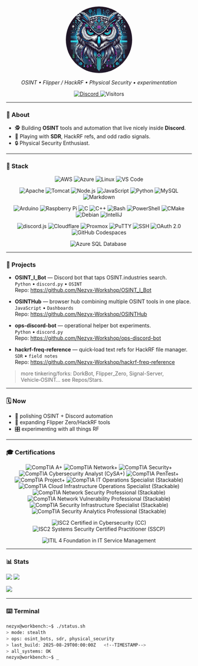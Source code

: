 <p align="center">
  <img src="assets/PFP.jpg" alt="Neon owl" width="180" style="border-radius:50%">
</p>

<!-- <p align="center">
  <img src="assets/nezyx.svg" alt="Nezyx banner" width="720">
</p> -->
<p align="center"><em>OSINT • Flipper / HackRF • Physical Security • experimentation</em></p>

<p align="center">
  <!-- Discord placeholder: replace INVITE_CODE when ready -->
  <a href="https://discord.gg/INVITE_CODE">
    <img alt="Discord" src="https://img.shields.io/badge/Discord-Server-5865F2?style=for-the-badge&labelColor=0B1020&logo=discord&logoColor=white">
  </a>
  <img alt="Visitors" src="https://komarev.com/ghpvc/?username=Nezyx-Workshop&style=for-the-badge&color=E100FF&label=VISITORS">
</p>

---

### 🧭 About
- 🕵️ Building **OSINT** tools and automation that live nicely inside **Discord**.  
- 📡 Playing with **SDR**, HackRF refs, and odd radio signals.  
- 🔒 Physical Security Enthusiast.

---

### 🧱 Stack

<p align="center">
  <!-- Row 1 (5) -->
  <img height="34" src="https://cdn.jsdelivr.net/gh/devicons/devicon@latest/icons/amazonwebservices/amazonwebservices-plain-wordmark.svg" title="AWS" />
  <img height="32" src="https://cdn.jsdelivr.net/gh/devicons/devicon/icons/azure/azure-original.svg" title="Azure" />
  <img height="32" src="https://cdn.jsdelivr.net/gh/devicons/devicon/icons/linux/linux-original.svg" title="Linux" />
  <img height="32" src="https://cdn.jsdelivr.net/gh/devicons/devicon/icons/vscode/vscode-original.svg" title="VS Code" />
</p>

<p align="center">
  <!-- Row 2 (7) -->
  <img height="30" src="https://cdn.jsdelivr.net/gh/devicons/devicon/icons/apache/apache-original.svg" title="Apache" />
  <img height="30" src="https://cdn.jsdelivr.net/gh/devicons/devicon/icons/tomcat/tomcat-original.svg" title="Tomcat" />
  <img height="30" src="https://cdn.jsdelivr.net/gh/devicons/devicon/icons/nodejs/nodejs-original.svg" title="Node.js" />
  <img height="34" src="https://cdn.jsdelivr.net/gh/devicons/devicon/icons/javascript/javascript-original.svg" title="JavaScript" />
  <img height="30" src="https://cdn.jsdelivr.net/gh/devicons/devicon/icons/python/python-original.svg" title="Python" />
  <img height="30" src="https://cdn.jsdelivr.net/gh/devicons/devicon/icons/mysql/mysql-original.svg" title="MySQL" />
  <img height="30" src="https://cdn.jsdelivr.net/gh/devicons/devicon/icons/markdown/markdown-original.svg" title="Markdown" />
</p>

<p align="center">
  <!-- Row 3 (9) -->
  <img height="28" src="https://cdn.jsdelivr.net/gh/devicons/devicon/icons/arduino/arduino-original.svg" title="Arduino" />
  <img height="28" src="https://cdn.jsdelivr.net/gh/devicons/devicon/icons/raspberrypi/raspberrypi-original.svg" title="Raspberry Pi" />
  <img height="28" src="https://cdn.jsdelivr.net/gh/devicons/devicon/icons/c/c-original.svg" title="C" />
  <img height="28" src="https://cdn.jsdelivr.net/gh/devicons/devicon/icons/cplusplus/cplusplus-original.svg" title="C++" />
  <img height="34" src="https://cdn.jsdelivr.net/gh/devicons/devicon/icons/bash/bash-original.svg" title="Bash" />
  <img height="28" src="https://cdn.jsdelivr.net/gh/devicons/devicon/icons/powershell/powershell-original.svg" title="PowerShell" />
  <img height="28" src="https://cdn.jsdelivr.net/gh/devicons/devicon/icons/cmake/cmake-original.svg" title="CMake" />
  <img height="28" src="https://cdn.jsdelivr.net/gh/devicons/devicon/icons/debian/debian-original.svg" title="Debian" />
  <img height="28" src="https://cdn.jsdelivr.net/gh/devicons/devicon/icons/intellij/intellij-original.svg" title="IntelliJ" />
</p>

<p align="center">
  <!-- Row 4 (7) -->
  <img height="30" src="https://cdn.jsdelivr.net/gh/devicons/devicon/icons/discordjs/discordjs-original.svg" title="discord.js" />
  <img height="30" src="https://cdn.jsdelivr.net/gh/devicons/devicon/icons/cloudflare/cloudflare-original.svg" title="Cloudflare" />
  <img height="30" src="https://cdn.jsdelivr.net/gh/devicons/devicon/icons/proxmox/proxmox-original.svg" title="Proxmox" />
  <img height="30" src="https://cdn.jsdelivr.net/gh/devicons/devicon@latest/icons/putty/putty-original.svg" title="PuTTY" />
  <img height="30" src="https://cdn.jsdelivr.net/gh/devicons/devicon@latest/icons/ssh/ssh-original.svg" title="SSH" />
  <img height="30" src="https://cdn.jsdelivr.net/gh/devicons/devicon@latest/icons/oauth/oauth-original.svg" title="OAuth 2.0" />
  <img height="30" src="https://cdn.jsdelivr.net/gh/devicons/devicon@latest/icons/githubcodespaces/githubcodespaces-original.svg" title="GitHub Codespaces" />
</p>

<p align="center">
  <!-- Row 5 (3) -->
  <img height="32" src="https://cdn.jsdelivr.net/gh/devicons/devicon@latest/icons/azuresqldatabase/azuresqldatabase-original.svg" title="Azure SQL Database" />
  <img height="32" src="https://cdn.jsdelivr.net/gh/devicons/devicon/icons/github/github-original.svg" title=" " style="opacity:0; width:0; height:0;" />
</p>
<p align="center">
</p>


<!-- Palette reference for badges/assets:
Cyber Cyan #00E5FF • Electric Blue #4FD3FF • Magenta #E100FF • Violet #8B5CF6 • Teal #00B8D4 • Graphite #0B1020
-->

---

### 🚀 Projects
- **OSINT_I_Bot** — Discord bot that taps OSINT.industries search.  
  `Python` • `discord.py` • `OSINT`  
  Repo: https://github.com/Nezyx-Workshop/OSINT_I_Bot

- **OSINTHub** — browser hub combining multiple OSINT tools in one place.  
  `JavaScript` • `Dashboards`  
  Repo: https://github.com/Nezyx-Workshop/OSINTHub

- **ops-discord-bot** — operational helper bot experiments.  
  `Python` • `discord.py`  
  Repo: https://github.com/Nezyx-Workshop/ops-discord-bot

- **hackrf-freq-reference** — quick‑load text refs for HackRF file manager.  
  `SDR` • `field notes`  
  Repo: https://github.com/Nezyx-Workshop/hackrf-freq-reference


> more tinkering/forks: DorkBot, Flipper_Zero, Signal-Server, Vehicle‑OSINT… see Repos/Stars.

---

### 🗓️ Now
- 🔧 polishing OSINT + Discord automation
- 📡 expanding Flipper Zero/HackRF tools
- 🎛️ experimenting with all things RF

---

### 🎓 Certifications

<p align="center">
  <!-- CompTIA -->
  <img src="https://img.shields.io/badge/CompTIA-A%2B-E100FF?style=for-the-badge&labelColor=0B1020&logo=comptia&logoColor=white" title="CompTIA A+"/>
  <img src="https://img.shields.io/badge/CompTIA-Network%2B-E100FF?style=for-the-badge&labelColor=0B1020&logo=comptia&logoColor=white" title="CompTIA Network+"/>
  <img src="https://img.shields.io/badge/CompTIA-Security%2B-E100FF?style=for-the-badge&labelColor=0B1020&logo=comptia&logoColor=white" title="CompTIA Security+"/>
  <img src="https://img.shields.io/badge/CompTIA-CySA%2B-E100FF?style=for-the-badge&labelColor=0B1020&logo=comptia&logoColor=white" title="CompTIA Cybersecurity Analyst (CySA+)"/>
  <img src="https://img.shields.io/badge/CompTIA-Pentest%2B-E100FF?style=for-the-badge&labelColor=0B1020&logo=comptia&logoColor=white" title="CompTIA PenTest+"/>
  <img src="https://img.shields.io/badge/CompTIA-Project%2B-E100FF?style=for-the-badge&labelColor=0B1020&logo=comptia&logoColor=white" title="CompTIA Project+"/>
  <img src="https://img.shields.io/badge/CompTIA-ITOS-E100FF?style=for-the-badge&labelColor=0B1020&logo=comptia&logoColor=white" title="CompTIA IT Operations Specialist (Stackable)"/>
  <img src="https://img.shields.io/badge/CompTIA-CIOS-E100FF?style=for-the-badge&labelColor=0B1020&logo=comptia&logoColor=white" title="CompTIA Cloud Infrastructure Operations Specialist (Stackable)"/>
  <img src="https://img.shields.io/badge/CompTIA-CNSP-E100FF?style=for-the-badge&labelColor=0B1020&logo=comptia&logoColor=white" title="CompTIA Network Security Professional (Stackable)"/>
  <img src="https://img.shields.io/badge/CompTIA-CNVP-E100FF?style=for-the-badge&labelColor=0B1020&logo=comptia&logoColor=white" title="CompTIA Network Vulnerability Professional (Stackable)"/>
  <img src="https://img.shields.io/badge/CompTIA-CSIS-E100FF?style=for-the-badge&labelColor=0B1020&logo=comptia&logoColor=white" title="CompTIA Security Infrastructure Specialist (Stackable)"/>
  <img src="https://img.shields.io/badge/CompTIA-CSAP-E100FF?style=for-the-badge&labelColor=0B1020&logo=comptia&logoColor=white" title="CompTIA Security Analytics Professional (Stackable)"/>
</p>

<p align="center">
  <!-- ISC2 -->
  <img src="https://img.shields.io/badge/ISC2-CC-8B5CF6?style=for-the-badge&labelColor=0B1020" title="ISC2 Certified in Cybersecurity (CC)"/>
  <img src="https://img.shields.io/badge/ISC2-SSCP-8B5CF6?style=for-the-badge&labelColor=0B1020" title="ISC2 Systems Security Certified Practitioner (SSCP)"/>
</p>

<p align="center">
  <!-- ITIL -->
  <img src="https://img.shields.io/badge/ITIL4-Foundation-00E5FF?style=for-the-badge&labelColor=0B1020" title="ITIL 4 Foundation in IT Service Management"/>
</p>

---

### 📊 Stats
<p>
  <img height="160" src="https://github-readme-stats.vercel.app/api?username=Nezyx-Workshop&show_icons=true&hide_border=true&title_color=E100FF&text_color=4FD3FF&icon_color=8B5CF6&bg_color=0B1020" />
  <img height="160" src="https://github-readme-streak-stats.herokuapp.com?user=Nezyx-Workshop&hide_border=true&ring=E100FF&fire=E100FF&currStreakNum=4FD3FF&sideNums=4FD3FF&currStreakLabel=8B5CF6&sideLabels=8B5CF6&dates=4FD3FF&background=0B1020" />
</p>
<p>
  <img height="180" src="https://github-readme-stats.vercel.app/api/top-langs/?username=Nezyx-Workshop&layout=compact&hide_border=true&title_color=E100FF&text_color=4FD3FF&bg_color=0B1020" />
</p>

---

### ⌨️ Terminal

```bash
nezyx@workbench:~$ ./status.sh
> mode: stealth
> ops: osint_bots, sdr, physical_security
> last_build: 2025-08-29T00:00:00Z   <!--TIMESTAMP-->
> all_systems: OK
nezyx@workbench:~$ _
